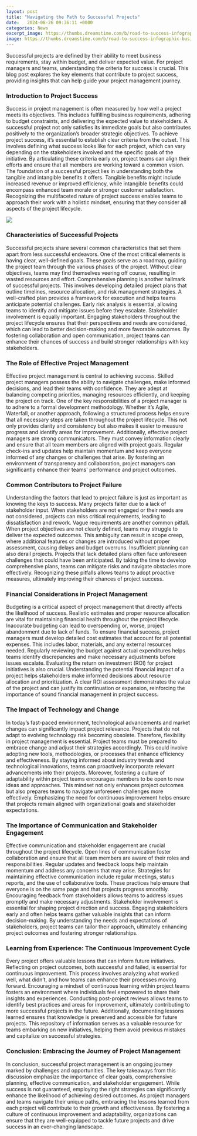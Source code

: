 ```yaml
---
layout: post
title: "Navigating the Path to Successful Projects"
date:   2024-08-26 09:36:11 +0000
categories: News
excerpt_image: https://thumbs.dreamstime.com/b/road-to-success-infographic-business-presentation-slide-template-roadmap-timeline-world-map-arrow-hit-target-goal-diagram-239125238.jpg
image: https://thumbs.dreamstime.com/b/road-to-success-infographic-business-presentation-slide-template-roadmap-timeline-world-map-arrow-hit-target-goal-diagram-239125238.jpg
---
```


Successful projects are defined by their ability to meet business requirements, stay within budget, and deliver expected value. For project managers and teams, understanding the criteria for success is crucial. This blog post explores the key elements that contribute to project success, providing insights that can help guide your project management journey.
### Introduction to Project Success
Success in project management is often measured by how well a project meets its objectives. This includes fulfilling business requirements, adhering to budget constraints, and delivering the expected value to stakeholders. A successful project not only satisfies its immediate goals but also contributes positively to the organization’s broader strategic objectives.
To achieve project success, it’s essential to establish clear criteria from the outset. This involves defining what success looks like for each project, which can vary depending on the stakeholders involved and the specific goals of the initiative. By articulating these criteria early on, project teams can align their efforts and ensure that all members are working toward a common vision.
The foundation of a successful project lies in understanding both the tangible and intangible benefits it offers. Tangible benefits might include increased revenue or improved efficiency, while intangible benefits could encompass enhanced team morale or stronger customer satisfaction. Recognizing the multifaceted nature of project success enables teams to approach their work with a holistic mindset, ensuring that they consider all aspects of the project lifecycle.

![](https://thumbs.dreamstime.com/b/road-to-success-infographic-business-presentation-slide-template-roadmap-timeline-world-map-arrow-hit-target-goal-diagram-239125238.jpg)
### Characteristics of Successful Projects
Successful projects share several common characteristics that set them apart from less successful endeavors. One of the most critical elements is having clear, well-defined goals. These goals serve as a roadmap, guiding the project team through the various phases of the project. Without clear objectives, teams may find themselves veering off course, resulting in wasted resources and effort.
Comprehensive planning is another hallmark of successful projects. This involves developing detailed project plans that outline timelines, resource allocation, and risk management strategies. A well-crafted plan provides a framework for execution and helps teams anticipate potential challenges. Early risk analysis is essential, allowing teams to identify and mitigate issues before they escalate.
Stakeholder involvement is equally important. Engaging stakeholders throughout the project lifecycle ensures that their perspectives and needs are considered, which can lead to better decision-making and more favorable outcomes. By fostering collaboration and open communication, project teams can enhance their chances of success and build stronger relationships with key stakeholders.
### The Role of Effective Project Management
Effective project management is central to achieving success. Skilled project managers possess the ability to navigate challenges, make informed decisions, and lead their teams with confidence. They are adept at balancing competing priorities, managing resources efficiently, and keeping the project on track.
One of the key responsibilities of a project manager is to adhere to a formal development methodology. Whether it’s Agile, Waterfall, or another approach, following a structured process helps ensure that all necessary steps are taken throughout the project lifecycle. This not only provides clarity and consistency but also makes it easier to measure progress and identify areas for improvement.
Additionally, effective project managers are strong communicators. They must convey information clearly and ensure that all team members are aligned with project goals. Regular check-ins and updates help maintain momentum and keep everyone informed of any changes or challenges that arise. By fostering an environment of transparency and collaboration, project managers can significantly enhance their teams' performance and project outcomes.
### Common Contributors to Project Failure
Understanding the factors that lead to project failure is just as important as knowing the keys to success. Many projects falter due to a lack of stakeholder input. When stakeholders are not engaged or their needs are not considered, projects can miss critical requirements, leading to dissatisfaction and rework.
Vague requirements are another common pitfall. When project objectives are not clearly defined, teams may struggle to deliver the expected outcomes. This ambiguity can result in scope creep, where additional features or changes are introduced without proper assessment, causing delays and budget overruns.
Insufficient planning can also derail projects. Projects that lack detailed plans often face unforeseen challenges that could have been anticipated. By taking the time to develop comprehensive plans, teams can mitigate risks and navigate obstacles more effectively. Recognizing these pitfalls allows teams to adopt proactive measures, ultimately improving their chances of project success.
### Financial Considerations in Project Management
Budgeting is a critical aspect of project management that directly affects the likelihood of success. Realistic estimates and proper resource allocation are vital for maintaining financial health throughout the project lifecycle. Inaccurate budgeting can lead to overspending or, worse, project abandonment due to lack of funds.
To ensure financial success, project managers must develop detailed cost estimates that account for all potential expenses. This includes labor, materials, and any external resources needed. Regularly reviewing the budget against actual expenditures helps teams identify discrepancies and make necessary adjustments before issues escalate.
Evaluating the return on investment (ROI) for project initiatives is also crucial. Understanding the potential financial impact of a project helps stakeholders make informed decisions about resource allocation and prioritization. A clear ROI assessment demonstrates the value of the project and can justify its continuation or expansion, reinforcing the importance of sound financial management in project success.
### The Impact of Technology and Change
In today’s fast-paced environment, technological advancements and market changes can significantly impact project relevance. Projects that do not adapt to evolving technology risk becoming obsolete. Therefore, flexibility in project management is essential.
Project teams must be prepared to embrace change and adjust their strategies accordingly. This could involve adopting new tools, methodologies, or processes that enhance efficiency and effectiveness. By staying informed about industry trends and technological innovations, teams can proactively incorporate relevant advancements into their projects.
Moreover, fostering a culture of adaptability within project teams encourages members to be open to new ideas and approaches. This mindset not only enhances project outcomes but also prepares teams to navigate unforeseen challenges more effectively. Emphasizing the need for continuous improvement helps ensure that projects remain aligned with organizational goals and stakeholder expectations.
### The Importance of Communication and Stakeholder Engagement
Effective communication and stakeholder engagement are crucial throughout the project lifecycle. Open lines of communication foster collaboration and ensure that all team members are aware of their roles and responsibilities. Regular updates and feedback loops help maintain momentum and address any concerns that may arise.
Strategies for maintaining effective communication include regular meetings, status reports, and the use of collaborative tools. These practices help ensure that everyone is on the same page and that projects progress smoothly. Encouraging feedback from stakeholders allows teams to address issues promptly and make necessary adjustments.
Stakeholder involvement is essential for shaping project direction and success. Engaging stakeholders early and often helps teams gather valuable insights that can inform decision-making. By understanding the needs and expectations of stakeholders, project teams can tailor their approach, ultimately enhancing project outcomes and fostering stronger relationships.
### Learning from Experience: The Continuous Improvement Cycle
Every project offers valuable lessons that can inform future initiatives. Reflecting on project outcomes, both successful and failed, is essential for continuous improvement. This process involves analyzing what worked well, what didn’t, and how teams can enhance their processes moving forward.
Encouraging a mindset of continuous learning within project teams fosters an environment where individuals feel empowered to share their insights and experiences. Conducting post-project reviews allows teams to identify best practices and areas for improvement, ultimately contributing to more successful projects in the future.
Additionally, documenting lessons learned ensures that knowledge is preserved and accessible for future projects. This repository of information serves as a valuable resource for teams embarking on new initiatives, helping them avoid previous mistakes and capitalize on successful strategies.
### Conclusion: Embracing the Journey of Project Management
In conclusion, successful project management is an ongoing journey marked by challenges and opportunities. The key takeaways from this discussion emphasize the importance of clear goals, comprehensive planning, effective communication, and stakeholder engagement. While success is not guaranteed, employing the right strategies can significantly enhance the likelihood of achieving desired outcomes.
As project managers and teams navigate their unique paths, embracing the lessons learned from each project will contribute to their growth and effectiveness. By fostering a culture of continuous improvement and adaptability, organizations can ensure that they are well-equipped to tackle future projects and drive success in an ever-changing landscape.